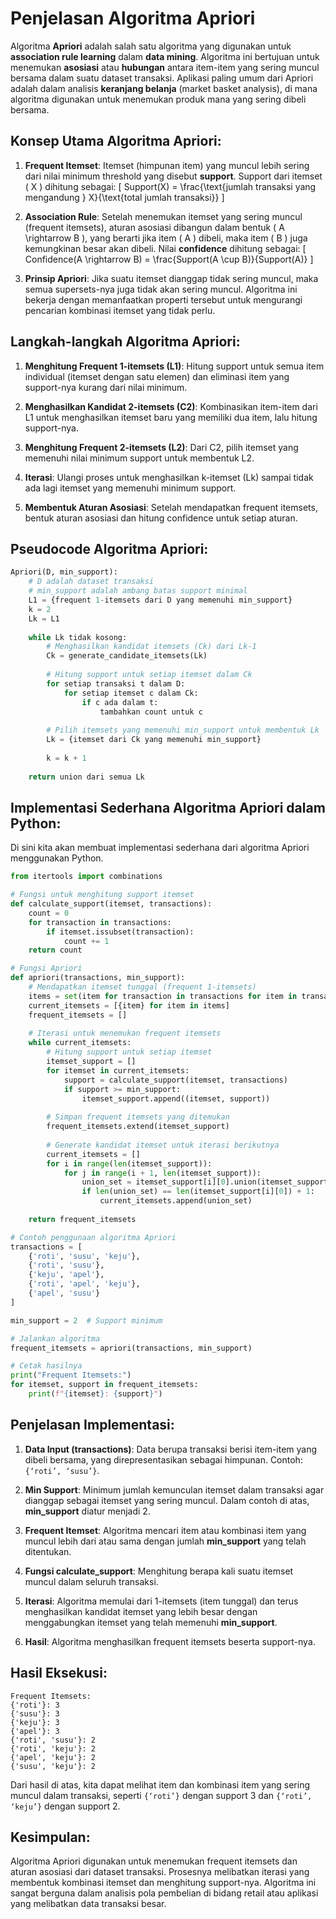 
# Penjelasan Algoritma Apriori

Algoritma **Apriori** adalah salah satu algoritma yang digunakan untuk **association rule learning** dalam **data mining**. Algoritma ini bertujuan untuk menemukan **asosiasi** atau **hubungan** antara item-item yang sering muncul bersama dalam suatu dataset transaksi. Aplikasi paling umum dari Apriori adalah dalam analisis **keranjang belanja** (market basket analysis), di mana algoritma digunakan untuk menemukan produk mana yang sering dibeli bersama.

## Konsep Utama Algoritma Apriori:

1. **Frequent Itemset**: Itemset (himpunan item) yang muncul lebih sering dari nilai minimum threshold yang disebut **support**. Support dari itemset \( X \) dihitung sebagai:
   \[
   Support(X) = \frac{\text{jumlah transaksi yang mengandung } X}{\text{total jumlah transaksi}}
   \]
   
2. **Association Rule**: Setelah menemukan itemset yang sering muncul (frequent itemsets), aturan asosiasi dibangun dalam bentuk \( A \rightarrow B \), yang berarti jika item \( A \) dibeli, maka item \( B \) juga kemungkinan besar akan dibeli. Nilai **confidence** dihitung sebagai:
   \[
   Confidence(A \rightarrow B) = \frac{Support(A \cup B)}{Support(A)}
   \]
   
3. **Prinsip Apriori**: Jika suatu itemset dianggap tidak sering muncul, maka semua supersets-nya juga tidak akan sering muncul. Algoritma ini bekerja dengan memanfaatkan properti tersebut untuk mengurangi pencarian kombinasi itemset yang tidak perlu.

## Langkah-langkah Algoritma Apriori:

1. **Menghitung Frequent 1-itemsets (L1)**: Hitung support untuk semua item individual (itemset dengan satu elemen) dan eliminasi item yang support-nya kurang dari nilai minimum.
   
2. **Menghasilkan Kandidat 2-itemsets (C2)**: Kombinasikan item-item dari L1 untuk menghasilkan itemset baru yang memiliki dua item, lalu hitung support-nya.

3. **Menghitung Frequent 2-itemsets (L2)**: Dari C2, pilih itemset yang memenuhi nilai minimum support untuk membentuk L2.

4. **Iterasi**: Ulangi proses untuk menghasilkan k-itemset (Lk) sampai tidak ada lagi itemset yang memenuhi minimum support.

5. **Membentuk Aturan Asosiasi**: Setelah mendapatkan frequent itemsets, bentuk aturan asosiasi dan hitung confidence untuk setiap aturan.

## Pseudocode Algoritma Apriori:

```python
Apriori(D, min_support):
    # D adalah dataset transaksi
    # min_support adalah ambang batas support minimal
    L1 = {frequent 1-itemsets dari D yang memenuhi min_support}
    k = 2
    Lk = L1
    
    while Lk tidak kosong:
        # Menghasilkan kandidat itemsets (Ck) dari Lk-1
        Ck = generate_candidate_itemsets(Lk)
        
        # Hitung support untuk setiap itemset dalam Ck
        for setiap transaksi t dalam D:
            for setiap itemset c dalam Ck:
                if c ada dalam t:
                    tambahkan count untuk c
        
        # Pilih itemsets yang memenuhi min_support untuk membentuk Lk
        Lk = {itemset dari Ck yang memenuhi min_support}
        
        k = k + 1
    
    return union dari semua Lk
```

## Implementasi Sederhana Algoritma Apriori dalam Python:

Di sini kita akan membuat implementasi sederhana dari algoritma Apriori menggunakan Python.

```python
from itertools import combinations

# Fungsi untuk menghitung support itemset
def calculate_support(itemset, transactions):
    count = 0
    for transaction in transactions:
        if itemset.issubset(transaction):
            count += 1
    return count

# Fungsi Apriori
def apriori(transactions, min_support):
    # Mendapatkan itemset tunggal (frequent 1-itemsets)
    items = set(item for transaction in transactions for item in transaction)
    current_itemsets = [{item} for item in items]
    frequent_itemsets = []
    
    # Iterasi untuk menemukan frequent itemsets
    while current_itemsets:
        # Hitung support untuk setiap itemset
        itemset_support = []
        for itemset in current_itemsets:
            support = calculate_support(itemset, transactions)
            if support >= min_support:
                itemset_support.append((itemset, support))
        
        # Simpan frequent itemsets yang ditemukan
        frequent_itemsets.extend(itemset_support)
        
        # Generate kandidat itemset untuk iterasi berikutnya
        current_itemsets = []
        for i in range(len(itemset_support)):
            for j in range(i + 1, len(itemset_support)):
                union_set = itemset_support[i][0].union(itemset_support[j][0])
                if len(union_set) == len(itemset_support[i][0]) + 1:
                    current_itemsets.append(union_set)
    
    return frequent_itemsets

# Contoh penggunaan algoritma Apriori
transactions = [
    {'roti', 'susu', 'keju'},
    {'roti', 'susu'},
    {'keju', 'apel'},
    {'roti', 'apel', 'keju'},
    {'apel', 'susu'}
]

min_support = 2  # Support minimum

# Jalankan algoritma
frequent_itemsets = apriori(transactions, min_support)

# Cetak hasilnya
print("Frequent Itemsets:")
for itemset, support in frequent_itemsets:
    print(f"{itemset}: {support}")
```

## Penjelasan Implementasi:

1. **Data Input (transactions)**: Data berupa transaksi berisi item-item yang dibeli bersama, yang direpresentasikan sebagai himpunan. Contoh: `{‘roti’, ‘susu’}`.
   
2. **Min Support**: Minimum jumlah kemunculan itemset dalam transaksi agar dianggap sebagai itemset yang sering muncul. Dalam contoh di atas, **min_support** diatur menjadi 2.

3. **Frequent Itemset**: Algoritma mencari item atau kombinasi item yang muncul lebih dari atau sama dengan jumlah **min_support** yang telah ditentukan.

4. **Fungsi calculate_support**: Menghitung berapa kali suatu itemset muncul dalam seluruh transaksi.

5. **Iterasi**: Algoritma memulai dari 1-itemsets (item tunggal) dan terus menghasilkan kandidat itemset yang lebih besar dengan menggabungkan itemset yang telah memenuhi **min_support**.

6. **Hasil**: Algoritma menghasilkan frequent itemsets beserta support-nya.

## Hasil Eksekusi:
```
Frequent Itemsets:
{'roti'}: 3
{'susu'}: 3
{'keju'}: 3
{'apel'}: 3
{'roti', 'susu'}: 2
{'roti', 'keju'}: 2
{'apel', 'keju'}: 2
{'susu', 'keju'}: 2
```

Dari hasil di atas, kita dapat melihat item dan kombinasi item yang sering muncul dalam transaksi, seperti `{‘roti’}` dengan support 3 dan `{‘roti’, ‘keju’}` dengan support 2.

## Kesimpulan:
Algoritma Apriori digunakan untuk menemukan frequent itemsets dan aturan asosiasi dari dataset transaksi. Prosesnya melibatkan iterasi yang membentuk kombinasi itemset dan menghitung support-nya. Algoritma ini sangat berguna dalam analisis pola pembelian di bidang retail atau aplikasi yang melibatkan data transaksi besar.
